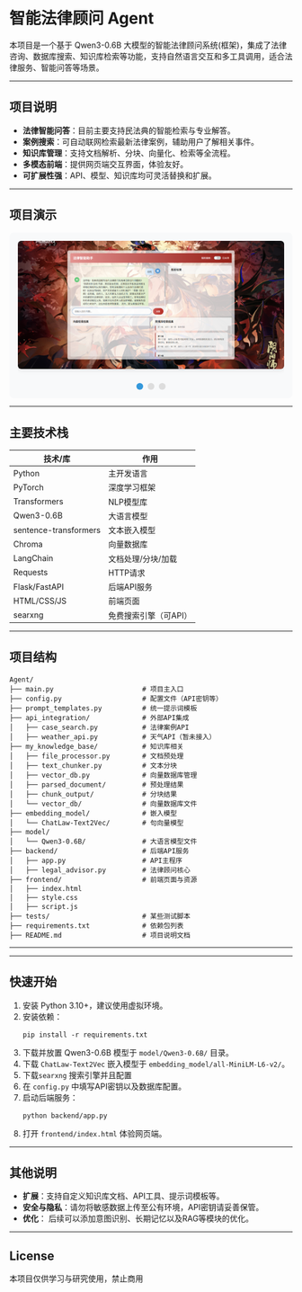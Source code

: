 # 智能法律顾问 Agent

本项目是一个基于 Qwen3-0.6B 大模型的智能法律顾问系统(框架)，集成了法律咨询、数据库搜索、知识库检索等功能，支持自然语言交互和多工具调用，适合法律服务、智能问答等场景。

---

## 项目说明

- **法律智能问答**：目前主要支持民法典的智能检索与专业解答。
- **案例搜索**：可自动联网检索最新法律案例，辅助用户了解相关事件。
- **知识库管理**：支持文档解析、分块、向量化、检索等全流程。
- **多模态前端**：提供网页端交互界面，体验友好。
- **可扩展性强**：API、模型、知识库均可灵活替换和扩展。

---


## 项目演示

<div style="max-width: 800px; margin: auto; position: relative; border-radius: 8px; overflow: hidden; background: #f8f9fa; padding: 15px;">
  <!-- 轮播图容器 -->
  <div style="display: flex; overflow-x: auto; scroll-snap-type: x mandatory; gap: 15px; padding-bottom: 10px; scrollbar-width: none;">
    <img src="./demo/1.png" alt="演示1" style="scroll-snap-align: start; min-width: 100%; border-radius: 6px; box-shadow: 0 2px 8px rgba(0,0,0,0.1);">
    <img src="./demo/2.png" alt="演示2" style="scroll-snap-align: start; min-width: 100%; border-radius: 6px; box-shadow: 0 2px 8px rgba(0,0,0,0.1);">
    <img src="./demo/3.png" alt="演示3" style="scroll-snap-align: start; min-width: 100%; border-radius: 6px; box-shadow: 0 2px 8px rgba(0,0,0,0.1);">
  </div>
  
  <!-- 指示器 -->
  <div style="display: flex; justify-content: center; gap: 8px; margin-top: 15px;">
    <span style="display: block; width: 12px; height: 12px; border-radius: 50%; background: #3498db;"></span>
    <span style="display: block; width: 12px; height: 12px; border-radius: 50%; background: #ddd;"></span>
    <span style="display: block; width: 12px; height: 12px; border-radius: 50%; background: #ddd;"></span>
  </div>
</div>

---

## 主要技术栈

| 技术/库               | 作用                       |
|-----------------------|----------------------------|
| Python               | 主开发语言                 |
| PyTorch              | 深度学习框架               |
| Transformers         | NLP模型库                  |
| Qwen3-0.6B           | 大语言模型                 |
| sentence-transformers| 文本嵌入模型               |
| Chroma               | 向量数据库                 |
| LangChain            | 文档处理/分块/加载         |
| Requests             | HTTP请求                   |
| Flask/FastAPI        | 后端API服务                |
| HTML/CSS/JS          | 前端页面                   |
| searxng              | 免费搜索引擎（可API）       |
---

## 项目结构

```
Agent/
├── main.py                      # 项目主入口
├── config.py                    # 配置文件（API密钥等）
├── prompt_templates.py          # 统一提示词模板
├── api_integration/             # 外部API集成
│   ├── case_search.py           # 法律案例API
│   ├── weather_api.py           # 天气API（暂未接入）
├── my_knowledge_base/           # 知识库相关
│   ├── file_processor.py        # 文档预处理
│   ├── text_chunker.py          # 文本分块
│   ├── vector_db.py             # 向量数据库管理
│   ├── parsed_document/         # 预处理结果
│   ├── chunk_output/            # 分块结果
│   └── vector_db/               # 向量数据库文件
├── embedding_model/             # 嵌入模型
│   └── ChatLaw-Text2Vec/        # 句向量模型
├── model/
│   └── Qwen3-0.6B/              # 大语言模型文件
├── backend/                     # 后端API服务
│   ├── app.py                   # API主程序
│   ├── legal_advisor.py         # 法律顾问核心
├── frontend/                    # 前端页面与资源
│   ├── index.html
│   ├── style.css
│   ├── script.js
├── tests/                       # 某些测试脚本
├── requirements.txt             # 依赖包列表
├── README.md                    # 项目说明文档
```

---

---

## 快速开始

1. 安装 Python 3.10+，建议使用虚拟环境。
2. 安装依赖：
   ```
   pip install -r requirements.txt
   ```
3. 下载并放置 Qwen3-0.6B 模型于 `model/Qwen3-0.6B/` 目录。
4. 下载 `ChatLaw-Text2Vec` 嵌入模型于 `embedding_model/all-MiniLM-L6-v2/`。
5. 下载`searxng` 搜索引擎并且配置
6. 在 `config.py` 中填写API密钥以及数据库配置。
7. 启动后端服务：
   ```
   python backend/app.py
   ```
8. 打开 `frontend/index.html` 体验网页端。

---

## 其他说明
- **扩展**：支持自定义知识库文档、API工具、提示词模板等。
- **安全与隐私**：请勿将敏感数据上传至公有环境，API密钥请妥善保管。
- **优化**： 后续可以添加意图识别、长期记忆以及RAG等模块的优化。

---

## License

本项目仅供学习与研究使用，禁止商用